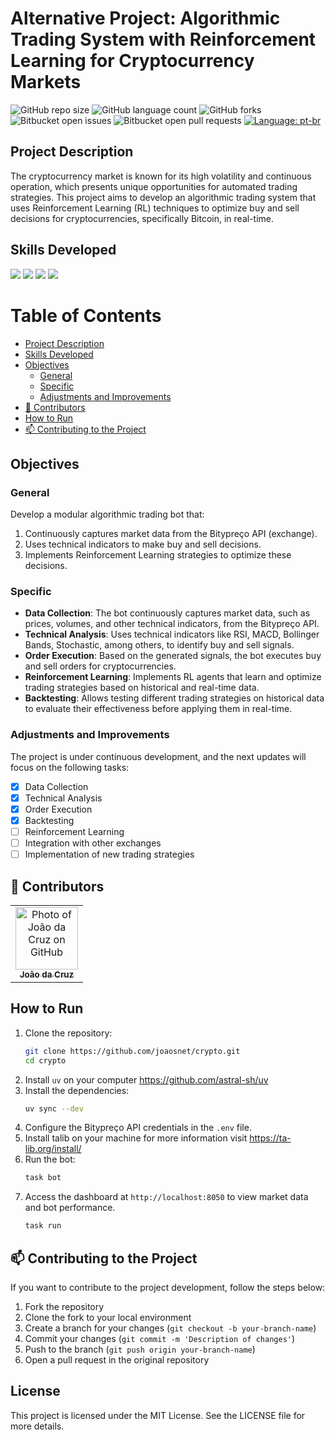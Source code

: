 # Alternative Project: Algorithmic Trading System with Reinforcement Learning for Cryptocurrency Markets

![GitHub repo size](https://img.shields.io/github/repo-size/joaosnet/crypto?style=for-the-badge)
![GitHub language count](https://img.shields.io/github/languages/count/joaosnet/crypto?style=for-the-badge)
![GitHub forks](https://img.shields.io/github/forks/joaosnet/crypto?style=for-the-badge)
![Bitbucket open issues](https://img.shields.io/bitbucket/issues/joaosnet/crypto?style=for-the-badge)
![Bitbucket open pull requests](https://img.shields.io/bitbucket/pr-raw/joaosnet/crypto?style=for-the-badge)
[![Language: pt-br](https://img.shields.io/badge/lang-pt--br-green.svg?style=for-the-badge)](https://github.com/joaosnet/crypto/blob/master/README.pt-br.md)

## Project Description

The cryptocurrency market is known for its high volatility and continuous operation, which presents unique opportunities for automated trading strategies. This project aims to develop an algorithmic trading system that uses Reinforcement Learning (RL) techniques to optimize buy and sell decisions for cryptocurrencies, specifically Bitcoin, in real-time.

## Skills Developed
<img src="https://img.shields.io/badge/Python-3776AB?style=for-the-badge&logo=python&logoColor=white" /> <img src="https://img.shields.io/badge/Pandas-150458?style=for-the-badge&logo=pandas&logoColor=white" /> <img src="https://img.shields.io/badge/TA--Lib-3776AB?style=for-the-badge&logo=python&logoColor=white" />  <img src="https://img.shields.io/badge/Dash-232F3E?style=for-the-badge&logo=dash&logoColor=white" />

<!-- <img src="https://img.shields.io/badge/OpenAI_Gym-232F3E?style=for-the-badge&logo=openai&logoColor=white" /> <img src="https://img.shields.io/badge/Stable_Baselines3-232F3E?style=for-the-badge&logo=openai&logoColor=white" /> -->

# Table of Contents

* [Project Description](#project-description)
* [Skills Developed](#skills-developed)
* [Objectives](#objectives)
    * [General](#general)
    * [Specific](#specific)
    * [Adjustments and Improvements](#adjustments-and-improvements)
* [🤝 Contributors](#-contributors)
* [How to Run](#how-to-run)
* [📫 Contributing to the Project](#-contributing-to-the-project)

## Objectives

### General

Develop a modular algorithmic trading bot that:
1. Continuously captures market data from the Bitypreço API (exchange).
2. Uses technical indicators to make buy and sell decisions.
3. Implements Reinforcement Learning strategies to optimize these decisions.

### Specific

- **Data Collection**: The bot continuously captures market data, such as prices, volumes, and other technical indicators, from the Bitypreço API.
- **Technical Analysis**: Uses technical indicators like RSI, MACD, Bollinger Bands, Stochastic, among others, to identify buy and sell signals.
- **Order Execution**: Based on the generated signals, the bot executes buy and sell orders for cryptocurrencies.
- **Reinforcement Learning**: Implements RL agents that learn and optimize trading strategies based on historical and real-time data.
- **Backtesting**: Allows testing different trading strategies on historical data to evaluate their effectiveness before applying them in real-time.

### Adjustments and Improvements

The project is under continuous development, and the next updates will focus on the following tasks:

- [x] Data Collection
- [x] Technical Analysis
- [x] Order Execution
- [x] Backtesting
- [ ] Reinforcement Learning
- [ ] Integration with other exchanges
- [ ] Implementation of new trading strategies

## 🤝 Contributors

<table>
    <tr>
        <td align="center">
            <a href="https://www.instagram.com/jaonativi/" title="Main Developer">
                <img src="https://avatars.githubusercontent.com/u/87316339?v=4" width="100px;" alt="Photo of João da Cruz on GitHub"/><br>
                <sub>
                    <b>João da Cruz</b>
                </sub>
            </a>
        </td>
    </tr>
</table>

## How to Run

1. Clone the repository:
   ```sh
   git clone https://github.com/joaosnet/crypto.git
   cd crypto
   ```
2. Install `uv` on your computer https://github.com/astral-sh/uv
3. Install the dependencies:
   ```sh
   uv sync --dev
   ```
4. Configure the Bitypreço API credentials in the `.env` file.
5. Install talib on your machine for more information visit https://ta-lib.org/install/
6. Run the bot:
   ```sh
   task bot
   ```
7. Access the dashboard at `http://localhost:8050` to view market data and bot performance.
    ```sh
    task run
    ```

## 📫 Contributing to the Project

If you want to contribute to the project development, follow the steps below:

1. Fork the repository
2. Clone the fork to your local environment
3. Create a branch for your changes (`git checkout -b your-branch-name`)
4. Commit your changes (`git commit -m 'Description of changes'`)
5. Push to the branch (`git push origin your-branch-name`)
6. Open a pull request in the original repository

## License

This project is licensed under the MIT License. See the LICENSE file for more details.
